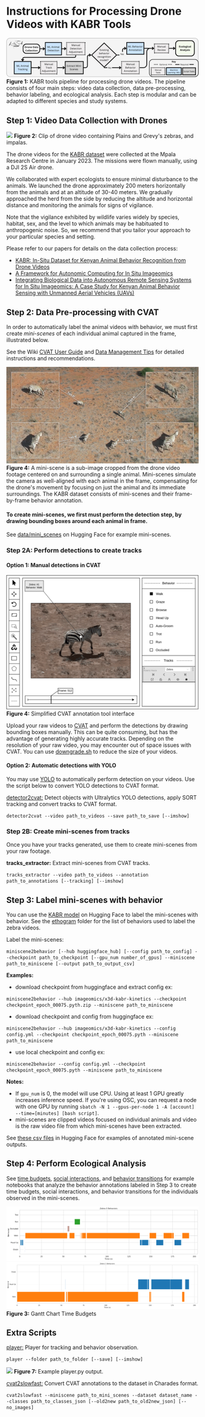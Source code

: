 # Instructions for Processing Drone Videos with KABR Tools

![](images/videopipeline.png)
**Figure 1:** KABR tools pipeline for processing drone videos. The pipeline consists of four main steps: video data collection, data pre-processing, behavior labeling, and ecological analysis. Each step is modular and can be adapted to different species and study systems.


## Step 1: Video Data Collection with Drones

![](images/zebraimpalareduced.gif)
**Figure 2:** Clip of drone video containing Plains and Grevy's zebras, and impalas.

The drone videos for the [KABR dataset](https://huggingface.co/datasets/imageomics/KABR) were collected at the Mpala Research Centre in January 2023. The missions were flown manually, using a DJI 2S Air drone. 

We collaborated with expert ecologists to ensure minimal disturbance to the animals. We launched the drone approximately 200 meters horizontally from the animals and at an altitude of 30-40 meters. We gradually approached the herd from the side by reducing the altitude and horizontal distance and monitoring the animals for signs of vigilance.

Note that the vigilance exhibited by wildlife varies widely by species, habitat, sex, and the level to which animals may be habituated to anthropogenic noise. So, we recommend that you tailor your approach to your particular species and setting.

Please refer to our papers for details on the data collection process:
- [KABR: In-Situ Dataset for Kenyan Animal Behavior
Recognition from Drone Videos](https://openaccess.thecvf.com/content/WACV2024W/CV4Smalls/papers/Kholiavchenko_KABR_In-Situ_Dataset_for_Kenyan_Animal_Behavior_Recognition_From_Drone_WACVW_2024_paper.pdf)
- [A Framework for Autonomic Computing for In Situ Imageomics](https://ieeexplore.ieee.org/abstract/document/10336017)
- [Integrating Biological Data into Autonomous Remote Sensing Systems for In Situ Imageomics: A Case Study for Kenyan Animal Behavior Sensing with Unmanned Aerial Vehicles (UAVs)
](https://arxiv.org/abs/2407.16864)



## Step 2: Data Pre-processing with CVAT

In order to automatically label the animal videos with behavior, we must first create *mini-scenes* of each individual animal captured in the frame, illustrated below.

See the Wiki [CVAT User Guide](https://github.com/Imageomics/kabr-tools/wiki/CVAT-User-Guide) and [Data Management Tips](https://github.com/Imageomics/kabr-tools/wiki/Data-Management-Tips) for detailed instructions and recommendations.

![](/images/im_mini-scenes.jpg)
**Figure 4:** A mini-scene is a sub-image cropped from the drone video footage centered on and surrounding a single animal. Mini-scenes simulate the camera as well-aligned with each animal in
the frame, compensating for the drone's movement by focusing on just the animal and its immediate surroundings. The KABR dataset consists of mini-scenes and their
frame-by-frame behavior annotation.

#### To create mini-scenes, we first must perform the detection step, by drawing bounding boxes around each animal in frame. 

See [data/mini_scenes](https://huggingface.co/imageomics/x3d-kabr-kinetics/tree/main/data/mini_scenes) on Hugging Face for example mini-scenes.

### Step 2A: Perform detections to create tracks
#### Option 1: Manual detections in CVAT
![](/images/cvat_annotation_tool.png)
**Figure 4:** Simplified CVAT annotation tool interface
<br>

Upload your raw videos to [CVAT](https://www.cvat.ai/) and perform the detections by drawing bounding boxes manually. This can be quite consuming, but has the advantage of generating highly accurate tracks. 
Depending on the resolution of your raw video, you may encounter out of space issues with CVAT. You can use [downgrade.sh](helper_scripts/downgrade.sh) to reduce the size of your videos. 


#### Option 2: Automatic detections with YOLO
You may use [YOLO](https://docs.ultralytics.com/) to automatically perform detection on your videos. Use the script below to convert YOLO detections to CVAT format.


[detector2cvat:](src/kabr_tools/detector2cvat.py)
Detect objects with Ultralytics YOLO detections, apply SORT tracking and convert tracks to CVAT format.

```
detector2cvat --video path_to_videos --save path_to_save [--imshow]
```


### Step 2B: Create mini-scenes from tracks

Once you have your tracks generated, use them to create mini-scenes from your raw footage.

**tracks_extractor:** Extract mini-scenes from CVAT tracks.

```
tracks_extractor --video path_to_videos --annotation path_to_annotations [--tracking] [--imshow]
```

## Step 3: Label mini-scenes with behavior 
You can use the [KABR model](https://huggingface.co/imageomics/x3d-kabr-kinetics) on Hugging Face to label the mini-scenes with behavior. See the [ethogram](ethogram) folder for the list of behaviors used to label the zebra videos.


Label the mini-scenes:
```
miniscene2behavior [--hub huggingface_hub] [--config path_to_config] --checkpoint path_to_checkpoint [--gpu_num number_of_gpus] --miniscene path_to_miniscene [--output path_to_output_csv]
```

**Examples:**
 - download checkpoint from huggingface and extract config ex: 
 ```
miniscene2behavior --hub imageomics/x3d-kabr-kinetics --checkpoint checkpoint_epoch_00075.pyth.zip --miniscene path_to_miniscene
 ```
 - download checkpoint and config from huggingface ex: 
```
miniscene2behavior --hub imageomics/x3d-kabr-kinetics --config config.yml --checkpoint checkpoint_epoch_00075.pyth --miniscene path_to_miniscene
```
 - use local checkpoint and config ex: 
```
miniscene2behavior --config config.yml --checkpoint checkpoint_epoch_00075.pyth --miniscene path_to_miniscene
```
**Notes:**
 - If `gpu_num` is 0, the model will use CPU. Using at least 1 GPU greatly increases inference speed. If you're using OSC, you can request a node with one GPU by running `sbatch -N 1 --gpus-per-node 1 -A [account] --time=[minutes] [bash script]`.
 - mini-scenes are clipped videos focused on individual animals and video is the raw video file from which mini-scenes have been extracted.

See [these csv files](https://huggingface.co/imageomics/x3d-kabr-kinetics/tree/main/data/mini_scene_behavior_annotations) in Hugging Face for examples of annotated mini-scene outputs.


## Step 4: Perform Ecological Analysis

See [time budgets](/notebooks/time_budget.ipynb), [social interactions](case_studies/mixed_species_social/mixed_species_overlap.ipynb), and [behavior transitions](case_studies/zebra_transition/behaviortransitionsheatmap.ipynb) for example notebooks that analyze the behavior annotations labeled in Step 3 to create time budgets, social interactions, and behavior transitions for the individuals observed in the mini-scenes.


![](images/timeline0.png)
![](images/timeline1.png)
**Figure 3:** Gantt Chart Time Budgets




##  Extra Scripts

[player:](src/kabr_tools/player.py) Player for tracking and behavior observation.

```
player --folder path_to_folder [--save] [--imshow]
```

![](images/playeroutput.png)
**Figure 7:** Example player.py output.

[cvat2slowfast:](src/kabr_tools/cvat2slowfast.py) Convert CVAT annotations to the dataset in Charades format.


```
cvat2slowfast --miniscene path_to_mini_scenes --dataset dataset_name --classes path_to_classes_json [--old2new path_to_old2new_json] [--no_images]
```

